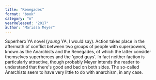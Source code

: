 ```yaml
---
title: "Renegades"
format: "book"
category: "m"
yearReleased: "2017"
author: "Marissa Meyer"
---
```

Superhero YA novel (<em>young</em> YA, I would say). Action takes place in the aftermath of conflict between two groups of people with superpowers, known as the Anarchists and the Renegades, of which the latter consider themselves superheroes and the 'good guys'. In fact neither faction is particularly attractive, though probably Meyer intends the reader to understand that there's good and bad on both sides. The so-called Anarchists seem to have very little to do with anarchism, in any case.

